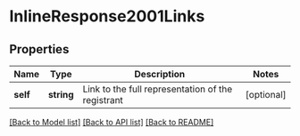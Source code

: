 # InlineResponse2001Links

## Properties
Name | Type | Description | Notes
------------ | ------------- | ------------- | -------------
**self** | **string** | Link to the full representation of the registrant | [optional] 

[[Back to Model list]](../README.md#documentation-for-models) [[Back to API list]](../README.md#documentation-for-api-endpoints) [[Back to README]](../README.md)



